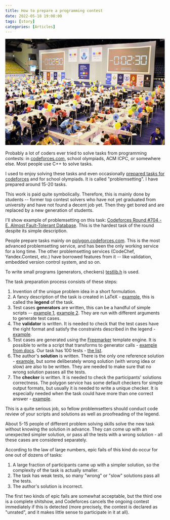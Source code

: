 ```yaml
---
title: How to prepare a programming contest
date: 2022-05-18 19:08:00
tags: [story]
categories: [Articles]
---
```


![](/assets/img/posts/2022-05-18/acm.jpg)

Probably a lot of coders ever tried to solve tasks from programming contests: in
[codeforces.com](https://codeforces.com/?locale=en), school olympiads, ACM ICPC, or somewhere else.
Most people use C++ to solve tasks.

I used to enjoy solving these tasks and even occasionally [prepared tasks for codeforces](https://codeforces.com/contests/writer/Sehnsucht?locale=en)
and for school olympiads. It is called "problemsetting". I have prepared around 15-20 tasks.

This work is paid quite symbolically.
Therefore, this is mainly done by students -- former top contest solvers who have not yet graduated from
university and have not found a decent job yet.
Then they get bored and are replaced by a new generation of students.

I'll show example of problemsetting on this task: [Codeforces Round #704 - E. Almost Fault-Tolerant Database](https://codeforces.com/contest/1492/problem/E?locale=en).
This is the hardest task of the round despite its simple description.

People prepare tasks mainly on [polygon.codeforces.com](https://polygon.codeforces.com/). This is the most advanced problemsetting
service, and has been the only working service for a long time. The other problemsetting services (CodeChef, Yandex.Contest, etc.)
have borrowed features from it -- like validation, embedded version control system, and so on.

To write small programs (generators, checkers) [testlib.h](https://codeforces.com/blog/entry/18289?locale=en) is used.

The task preparation process consists of these steps:
1. Invention of the unique problem idea in a short formulation.
2. A fancy description of the task is created in LaTeX - [example](https://gist.github.com/Izaron/f8910eaee53260bdf32a2814dcd94c0c), this is called the **legend** of the task.
3. Test cases **generators** are written, this can be a handful of simple scripts --
[example 1](https://gist.github.com/Izaron/47e710f292770486622d1ea2dab856b6),
[example 2](https://gist.github.com/Izaron/699c89d5449f65291fe96ba85fe8ac0c).
They are run with different arguments to generate test cases.
4. The **validator** is written. It is needed to check that the test cases have the right format
and satisfy the constraints described in the legend - [example](https://gist.github.com/Izaron/a5c5f5b2faff9b59c0d00400f81430e9).
5. Test cases are generated using the [Freemarker](https://freemarker.apache.org/) template engine.
It is possible to write a script that transforms to generator calls - [example from docs](https://gist.github.com/Izaron/a1e7015eb38a042a522e2132438f23c0).
Our task has 100 tests - [the list](https://gist.github.com/Izaron/74954bf543d65ecffab3bb5fb855857f).
6. The author's **solution** is written. There is the only one reference solution - [example](https://gist.github.com/Izaron/b0f2084357a594d846155d9b07de8c0b),
but some deliberately wrong solution (with wrong idea or slow) are also to be written.
They are needed to make sure that no wrong solution passes all the tests.
7. The **checker** is written. It is needed to check the participants' solutions correctness.
The polygon service has some default checkers for simple output formats, but usually it is needed to write
a unique checker. It is especially needed when the task could have more than one correct answer -
[example](https://gist.github.com/Izaron/3c28fb7a74668cd918efe6b52d84efb6).

This is a quite serious job, so fellow problemsetters should conduct code review of your scripts and solutions
as well as proofreading of the legend.

About 5-15 people of different problem solving skills solve the new task without knowing the solution in advance.
They can come up with an unexpected simpler solution, or pass all the tests with a wrong solution -
all these cases are considered separately.

According to the law of large numbers, epic fails of this kind do occur for one out of dozens of tasks:
1. A large fraction of participants came up with a simpler solution, so the complexity of the task is actually smaller.
2. The task has weak tests, so many "wrong" or "slow" solutions pass all the tests.
3. The author's solution is incorrect.

The first two kinds of epic fails are somewhat acceptable, but the third one is a complete shitshow, and
Codeforces cancels the ongoing contest immediately if this is detected (more precisely, the contest
is declared as "unrated", and it makes little sense to participate in it at all).

